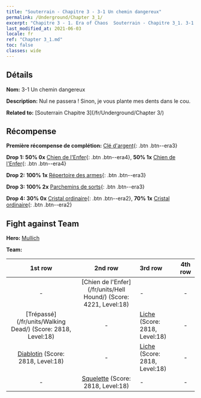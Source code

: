 ```yaml
---
title: "Souterrain - Chapitre 3 - 3-1 Un chemin dangereux"
permalink: /Underground/Chapter 3_1/
excerpt: "Chapitre 3 - 1. Era of Chaos  Souterrain - Chapitre 3_1. 3-1 Un chemin dangereux"
last_modified_at: 2021-06-03
locale: fr
ref: "Chapter 3_1.md"
toc: false
classes: wide
---
```


## Détails

 **Nom:** 3-1 Un chemin dangereux

 **Description:** Nul ne passera ! Sinon, je vous plante mes dents dans le cou.

 **Related to:** [Souterrain Chapitre 3](/fr/Underground/Chapter 3/)

## Récompense

 **Première récompense de complétion:** [Clé d'argent](/ItemsFR/con_693/){: .btn .btn--era3}

 **Drop 1:** **50% 0x** [Chien de l'Enfer](/ItemsFR/unt_228/){: .btn .btn--era4}, **50% 1x** [Chien de l'Enfer](/ItemsFR/unt_228/){: .btn .btn--era4}

 **Drop 2:** **100% 1x** [Répertoire des armes](/ItemsFR/mat_18/){: .btn .btn--era3}

 **Drop 3:** **100% 2x** [Parchemins de sorts](/ItemsFR/con_694/){: .btn .btn--era3}

 **Drop 4:** **30% 0x** [Cristal ordinaire](/ItemsFR/mat_11/){: .btn .btn--era2}, **70% 1x** [Cristal ordinaire](/ItemsFR/mat_11/){: .btn .btn--era2}


## Fight against Team
 **Hero:** [Mullich](/fr/heroes/Mullich/)

 **Team:**


  | 1st row | 2nd row | 3rd row | 4th row |
  |:----:|:----:|:----|:----:|
  | - | [Chien de l'Enfer](/fr/units/Hell Hound/) (Score: 4221, Level:18)  | - | - |
  | [Trépassé](/fr/units/Walking Dead/) (Score: 2818, Level:18)  | - | [Liche](/fr/units/Lich/) (Score: 2818, Level:18)  | - |
  | [Diablotin](/fr/units/Imp/) (Score: 2818, Level:18)  | - | [Liche](/fr/units/Lich/) (Score: 2818, Level:18)  | - |
  | - | [Squelette](/fr/units/Skeleton/) (Score: 2818, Level:18)  | - | - |


